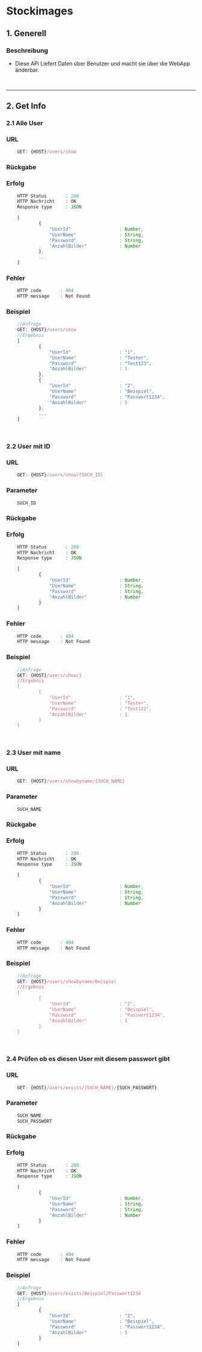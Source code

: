 # Stockimages

## 1. Generell

### Beschreibung

- Diese APi Liefert Daten über Benutzer und macht sie über die WebApp änderbar. 

&nbsp;

----
## 2. Get Info
### 2.1 Alle User
### URL
```javaScript
    GET: {HOST}/users/show
```

### Rückgabe
### Erfolg

```javascript
    HTTP Status       : 200
    HTTP Nachricht    : OK
    Response type     : JSON
```
```javascript
    [
            { 
                "UserId"                  : Number,
                "UserName"                : String,
                "Password"                : String,
                "AnzahlBilder"            : Number
            },
            ...
    ]
```
### Fehler
```javascript
    HTTP code       : 404
    HTTP message    : Not Found
```

### Beispiel
```javascript
    //Anfrage
    GET: {HOST}/users/show
    //Ergebnis
    [
            { 
                "UserId"                  : "1",
                "UserName"                : "Tester",
                "Password"                : "Test123",
                "AnzahlBilder"            : 1
            },
            { 
                "UserId"                  : "2",
                "UserName"                : "Beispiel",
                "Password"                : "Passwort1234",
                "AnzahlBilder"            : 5
            },
            ...
    ]
```
&nbsp;
### 2.2 User mit ID
### URL
```javaScript
    GET: {HOST}/users/show/{SUCH_ID}
```
### Parameter
```javaScript
    SUCH_ID   
```

### Rückgabe
### Erfolg

```javascript
    HTTP Status       : 200
    HTTP Nachricht    : OK
    Response type     : JSON
```
```javascript
    [
            { 
                "UserId"                  : Number,
                "UserName"                : String,
                "Password"                : String,
                "AnzahlBilder"            : Number
            }
    ]
```
### Fehler
```javascript
    HTTP code       : 404
    HTTP message    : Not Found
```

### Beispiel
```javascript
    //Anfrage
    GET: {HOST}/users/show/1
    //Ergebnis
    [
            { 
                "UserId"                  : "1",
                "UserName"                : "Tester",
                "Password"                : "Test123",
                "AnzahlBilder"            : 1
            }
    ]
```
&nbsp;
### 2.3 User mit name
### URL
```javaScript
    GET: {HOST}/users/showbyname/{SUCH_NAME}
```
### Parameter
```javaScript
    SUCH_NAME   
```

### Rückgabe
### Erfolg

```javascript
    HTTP Status       : 200
    HTTP Nachricht    : OK
    Response type     : JSON
```
```javascript
    [
            { 
                "UserId"                  : Number,
                "UserName"                : String,
                "Password"                : String,
                "AnzahlBilder"            : Number
            }
    ]
```
### Fehler
```javascript
    HTTP code       : 404
    HTTP message    : Not Found
```
### Beispiel
```javascript
    //Anfrage
    GET: {HOST}/users/showbyname/Beispiel
    //Ergebnis
    [
            { 
                "UserId"                  : "2",
                "UserName"                : "Beispiel",
                "Password"                : "Passwort1234",
                "AnzahlBilder"            : 5
            }
    ]
```
&nbsp;
### 2.4 Prüfen ob es diesen User mit diesem passwort gibt
### URL
```javaScript
    GET: {HOST}/users/exists/{SUCH_NAME}/{SUCH_PASSWORT}
```
### Parameter
```javaScript
    SUCH_NAME       
    SUCH_PASSWORT   
```

### Rückgabe
### Erfolg

```javascript
    HTTP Status       : 200
    HTTP Nachricht    : OK
    Response type     : JSON
```
```javascript
    [
            { 
                "UserId"                  : Number,
                "UserName"                : String,
                "Password"                : String,
                "AnzahlBilder"            : Number
            }
    ]
```
### Fehler
```javascript
    HTTP code       : 404
    HTTP message    : Not Found
```
### Beispiel
```javascript
    //Anfrage
    GET: {HOST}/users/exists/Beispiel/Passwort1234
    //Ergebnis
    [
            { 
                "UserId"                  : "2",
                "UserName"                : "Beispiel",
                "Password"                : "Passwort1234",
                "AnzahlBilder"            : 5
            }
    ]
```